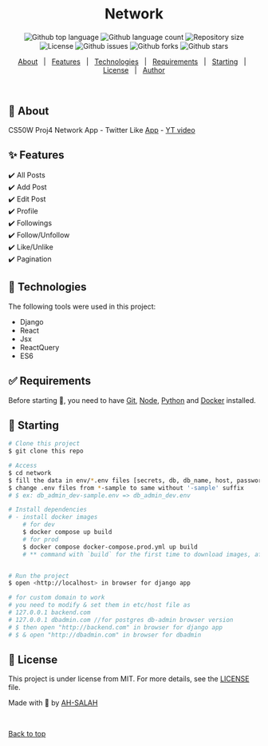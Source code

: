 <h1 align="center">Network</h1>

<p align="center">
  <img align="center" alt="Github top language" src="https://img.shields.io/github/languages/top/AH-SALAH/
CS50W-network-app?color=56BEB8" />
  <img align="center" alt="Github language count" src="https://img.shields.io/github/languages/count/AH-SALAH/CS50W-network-app?color=56BEB8" />
  <img align="center" alt="Repository size" src="https://img.shields.io/github/repo-size/AH-SALAH/
CS50W-network-app?color=56BEB8" />
  <img align="center" alt="License" src="https://img.shields.io/github/license/AH-SALAH/
CS50W-network-app?color=56BEB8" />
  <img align="center" alt="Github issues" src="https://img.shields.io/github/issues/AH-SALAH/
CS50W-network-app?color=56BEB8" />
  <img align="center" alt="Github forks" src="https://img.shields.io/github/forks/AH-SALAH/
CS50W-network-app?color=56BEB8" />
  <img align="center" alt="Github stars" src="https://img.shields.io/github/stars/AH-SALAH/
CS50W-network-app?color=56BEB8" />
</p>

<!-- Status -->

<!-- <h4 align="center"> 
	🚧  Network 🚀 Under construction...  🚧
</h4> 

<hr> -->

<p align="center">
  <a href="#dart-about">About</a> &#xa0; | &#xa0; 
  <a href="#sparkles-features">Features</a> &#xa0; | &#xa0;
  <a href="#rocket-technologies">Technologies</a> &#xa0; | &#xa0;
  <a href="#white_check_mark-requirements">Requirements</a> &#xa0; | &#xa0;
  <a href="#checkered_flag-starting">Starting</a> &#xa0; | &#xa0;
  <a href="#memo-license">License</a> &#xa0; | &#xa0;
  <a href="https://github.com/AH-SALAH" target="_blank">Author</a>
</p>

<br>

## :dart: About ##

CS50W Proj4 Network App - Twitter Like [App](https://cs50-network-twitter.herokuapp.com/) - [YT video](https://youtu.be/huFoZvwe388)

## :sparkles: Features ##

:heavy_check_mark: All Posts\
:heavy_check_mark: Add Post\
:heavy_check_mark: Edit Post\
:heavy_check_mark: Profile\
:heavy_check_mark: Followings\
:heavy_check_mark: Follow/Unfollow\
:heavy_check_mark: Like/Unlike\
:heavy_check_mark: Pagination

## :rocket: Technologies ##

The following tools were used in this project:

- Django
- React
- Jsx
- ReactQuery
- ES6

## :white_check_mark: Requirements ##

Before starting :checkered_flag:, you need to have [Git](https://git-scm.com), [Node](https://nodejs.org/en/), [Python](https://python.org) and [Docker](https://docker.com) installed.

## :checkered_flag: Starting ##

```bash
# Clone this project
$ git clone this repo

# Access
$ cd network
$ fill the data in env/*.env files [secrets, db, db_name, host, password, etc..]
$ change .env files from *-sample to same without '-sample' suffix
# $ ex: db_admin_dev-sample.env => db_admin_dev.env

# Install dependencies
# - install docker images
    # for dev
    $ docker compose up build
    # for prod
    $ docker compose docker-compose.prod.yml up build
    # ** command with `build` for the first time to download images, afterwards without.


# Run the project
$ open <http://localhost> in browser for django app

# for custom domain to work
# you need to modify & set them in etc/host file as 
# 127.0.0.1 backend.com
# 127.0.0.1 dbadmin.com //for postgres db-admin browser version
# $ then open "http://backend.com" in browser for django app
# $ & open "http://dbadmin.com" in browser for dbadmin

```

## :memo: License ##

This project is under license from MIT. For more details, see the [LICENSE](LICENSE.md) file.


Made with :duck: by <a href="https://github.com/AH-SALAH" target="_blank">AH-SALAH</a>

&#xa0;

<a href="#top">Back to top</a>

